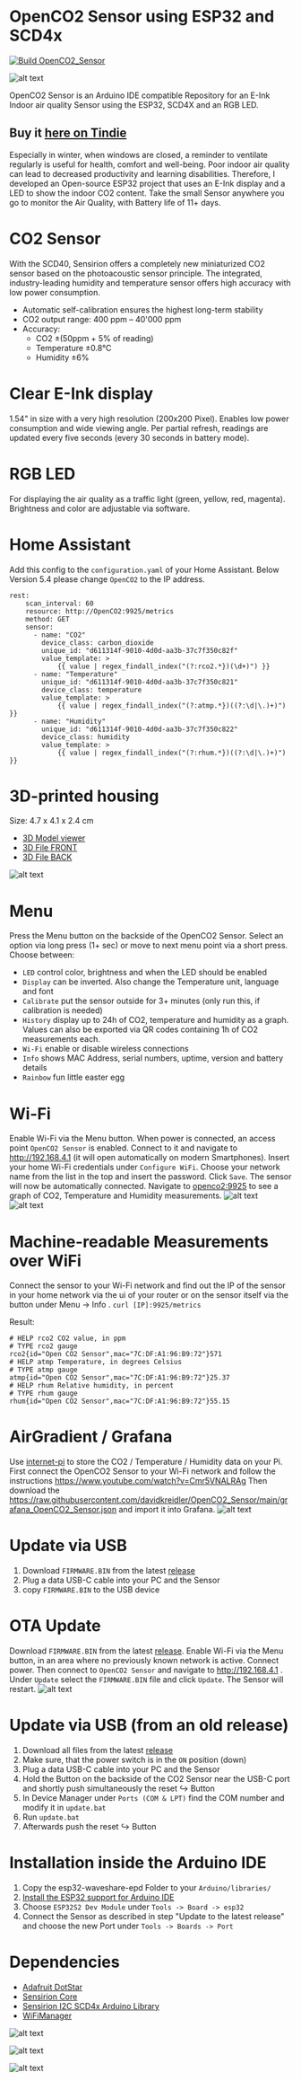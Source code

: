 # OpenCO2 Sensor using ESP32 and SCD4x

[![Build OpenCO2_Sensor](https://github.com/davidkreidler/OpenCO2_Sensor/actions/workflows/arduino_build.yml/badge.svg)](https://github.com/davidkreidler/OpenCO2_Sensor/actions/workflows/arduino_build.yml)

![alt text](https://github.com/davidkreidler/OpenCO2_Sensor/raw/main/pictures/Header.png)

OpenCO2 Sensor is an Arduino IDE compatible Repository for an E-Ink Indoor air quality Sensor using the ESP32, SCD4X and an RGB LED.

## Buy it [here on Tindie](https://www.tindie.com/products/davidkreidler/open-co2-sensor/)

Especially in winter, when windows are closed, a reminder to ventilate regularly is useful for health, comfort and well-being. Poor indoor air quality can lead to decreased productivity and learning disabilities. Therefore, I developed an Open-source ESP32 project that uses an E-Ink display and a LED to show the indoor CO2 content. Take the small Sensor anywhere you go to monitor the Air Quality, with Battery life of 11+ days.

# CO2 Sensor

With the SCD40, Sensirion offers a completely new miniaturized CO2 sensor based on the photoacoustic sensor principle.
The integrated, industry-leading humidity and temperature sensor offers high accuracy with low power consumption.
* Automatic self-calibration ensures the highest long-term stability
* CO2 output range: 400 ppm – 40'000 ppm
* Accuracy:
	* CO2 ±(50ppm + 5% of reading)
	* Temperature ±0.8°C
	* Humidity ±6%

# Clear E-Ink display

1.54" in size with a very high resolution (200x200 Pixel). Enables low power consumption and wide viewing angle. Per partial refresh, readings are updated every five seconds (every 30 seconds in battery mode).

# RGB LED

For displaying the air quality as a traffic light (green, yellow, red, magenta). Brightness and color are adjustable via software.

# Home Assistant

Add this config to the `configuration.yaml` of your Home Assistant. Below Version 5.4 please change `OpenCO2` to the IP address.
```
rest:
    scan_interval: 60
    resource: http://OpenCO2:9925/metrics
    method: GET
    sensor:
      - name: "CO2"
        device_class: carbon_dioxide
        unique_id: "d611314f-9010-4d0d-aa3b-37c7f350c82f"
        value_template: >
            {{ value | regex_findall_index("(?:rco2.*})(\d+)") }}
      - name: "Temperature"
        unique_id: "d611314f-9010-4d0d-aa3b-37c7f350c821"
        device_class: temperature
        value_template: >
            {{ value | regex_findall_index("(?:atmp.*})((?:\d|\.)+)") }}
      - name: "Humidity"
        unique_id: "d611314f-9010-4d0d-aa3b-37c7f350c822"
        device_class: humidity
        value_template: >
            {{ value | regex_findall_index("(?:rhum.*})((?:\d|\.)+)") }}
```

# 3D-printed housing

Size: 4.7 x 4.1 x 2.4 cm
* [3D Model viewer](https://a360.co/3syuvEk)
* [3D File FRONT](https://a360.co/3CSICGq)
* [3D File BACK](https://a360.co/437Ak88)

![alt text](https://github.com/davidkreidler/OpenCO2_Sensor/raw/main/pictures/drawing.png)

# Menu

Press the Menu button on the backside of the OpenCO2 Sensor. Select an option via long press (1+ sec) or move to next menu point via a short press. Choose between:
* `LED` control color, brightness and when the LED should be enabled
* `Display` can be inverted. Also change the Temperature unit, language and font
* `Calibrate` put the sensor outside for 3+ minutes (only run this, if calibration is needed)
* `History` display up to 24h of CO2, temperature and humidity as a graph. Values can also be exported via QR codes containing 1h of CO2 measurements each.
* `Wi-Fi` enable or disable wireless connections
* `Info` shows MAC Address, serial numbers, uptime, version and battery details
* `Rainbow` fun little easter egg

# Wi-Fi

Enable Wi-Fi via the Menu button. When power is connected, an access point `OpenCO2 Sensor` is enabled. Connect to it and navigate to http://192.168.4.1 (it will open automatically on modern Smartphones). Insert your home Wi-Fi credentials under `Configure WiFi`. Choose your network name from the list in the top and insert the password. Click `Save`. The sensor will now be automatically connected. Navigate to [openco2:9925](http://OpenCO2:9925) to see a graph of CO2, Temperature and Humidity measurements.
![alt text](https://github.com/davidkreidler/OpenCO2_Sensor/raw/main/pictures/setup.jpg)
![alt text](https://github.com/davidkreidler/OpenCO2_Sensor/raw/main/pictures/website.png)

# Machine-readable Measurements over WiFi
Connect the sensor to your Wi-Fi network and find out the IP of the sensor in your home network via the ui of your router or on the sensor itself via the button under Menu -> Info .
`curl [IP]:9925/metrics`

Result:
```
# HELP rco2 CO2 value, in ppm
# TYPE rco2 gauge
rco2{id="Open CO2 Sensor",mac="7C:DF:A1:96:B9:72"}571
# HELP atmp Temperature, in degrees Celsius
# TYPE atmp gauge
atmp{id="Open CO2 Sensor",mac="7C:DF:A1:96:B9:72"}25.37
# HELP rhum Relative humidity, in percent
# TYPE rhum gauge
rhum{id="Open CO2 Sensor",mac="7C:DF:A1:96:B9:72"}55.15
```

# AirGradient / Grafana

Use [internet-pi](https://github.com/geerlingguy/internet-pi) to store the CO2 / Temperature / Humidity data on your Pi. First connect the OpenCO2 Sensor to your Wi-Fi network and follow the instructions https://www.youtube.com/watch?v=Cmr5VNALRAg Then download the https://raw.githubusercontent.com/davidkreidler/OpenCO2_Sensor/main/grafana_OpenCO2_Sensor.json and import it into Grafana.
![alt text](https://github.com/davidkreidler/OpenCO2_Sensor/raw/main/pictures/grafana.png)

# Update via USB

1. Download `FIRMWARE.BIN` from the latest [release](https://github.com/davidkreidler/OpenCO2_Sensor/releases)
2. Plug a data USB-C cable into your PC and the Sensor
3. copy `FIRMWARE.BIN` to the USB device

# OTA Update

Download `FIRMWARE.BIN` from the latest [release](https://github.com/davidkreidler/OpenCO2_Sensor/releases).
Enable Wi-Fi via the Menu button, in an area where no previously known network is active. Connect power. Then connect to `OpenCO2 Sensor` and navigate to http://192.168.4.1 . Under `Update` select the `FIRMWARE.BIN` file and click `Update`. The Sensor will restart.
![alt text](https://github.com/davidkreidler/OpenCO2_Sensor/raw/main/pictures/OTA.jpg)

# Update via USB (from an old release)

1. Download all files from the latest [release](https://github.com/davidkreidler/OpenCO2_Sensor/releases)
2. Make sure, that the power switch is in the `ON` position (down)
3. Plug a data USB-C cable into your PC and the Sensor
4. Hold the Button on the backside of the CO2 Sensor near the USB-C port and shortly push simultaneously the reset ↪️ Button
5. In Device Manager under `Ports (COM & LPT)` find the COM number and modify it in `update.bat`
6. Run `update.bat`
7. Afterwards push the reset ↪️ Button

# Installation inside the Arduino IDE

1. Copy the esp32-waveshare-epd Folder to your `Arduino/libraries/`
2. [Install the ESP32 support for Arduino IDE](https://espressif-docs.readthedocs-hosted.com/projects/arduino-esp32/en/latest/installing.html)
3. Choose `ESP32S2 Dev Module` under `Tools -> Board -> esp32`
4. Connect the Sensor as described in step "Update to the latest release" and choose the new Port under `Tools -> Boards -> Port`

# Dependencies

* [Adafruit DotStar](https://github.com/adafruit/Adafruit_DotStar)
* [Sensirion Core](https://github.com/Sensirion/arduino-core)
* [Sensirion I2C SCD4x Arduino Library](https://github.com/Sensirion/arduino-i2c-scd4x)
* [WiFiManager](https://github.com/tzapu/WiFiManager)

![alt text](https://github.com/davidkreidler/OpenCO2_Sensor/raw/main/pictures/animation.gif)

![alt text](https://github.com/davidkreidler/OpenCO2_Sensor/raw/main/pictures/schematic.png)

![alt text](https://github.com/davidkreidler/OpenCO2_Sensor/raw/main/pictures/pcb.png)

